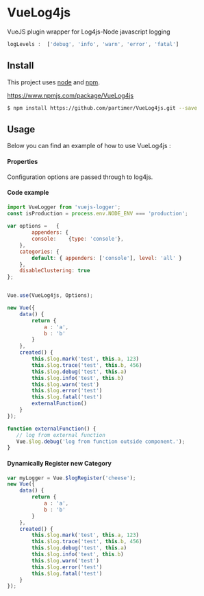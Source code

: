 # VueLog4js
VueJS plugin wrapper for Log4js-Node javascript logging



```js
logLevels :  ['debug', 'info', 'warn', 'error', 'fatal']
```


## Install

This project uses [node](http://nodejs.org) and [npm](https://npmjs.com). 

https://www.npmjs.com/package/VueLog4js

```sh
$ npm install https://github.com/partimer/VueLog4js.git --save
```

## Usage

Below you can find an example of how to use VueLog4js :

#### Properties

Configuration options are passed through to log4js. 

#### Code example

```js
import VueLogger from 'vuejs-logger';
const isProduction = process.env.NODE_ENV === 'production';
 
var options =   {
        appenders: {
        console:    {type: 'console'},
    },
    categories: {
        default: { appenders: ['console'], level: 'all' }
    },
    disableClustering: true
};


Vue.use(VueLog4js, Options);
```

```js
new Vue({
    data() {
        return {
            a : 'a',
            b : 'b'
        }
    },
    created() {
        this.$log.mark('test', this.a, 123)
        this.$log.trace('test', this.b, 456)
        this.$log.debug('test', this.a)
        this.$log.info('test', this.b)
        this.$log.warn('test')
        this.$log.error('test')
        this.$log.fatal('test')
        externalFunction()
    }
});

function externalFunction() {
   // log from external function
   Vue.$log.debug('log from function outside component.');
}
```

#### Dynamically Register new Category

```js
var myLogger = Vue.$logRegister('cheese');
new Vue({
    data() {
        return {
            a : 'a',
            b : 'b'
        }
    },
    created() {
        this.$log.mark('test', this.a, 123)
        this.$log.trace('test', this.b, 456)
        this.$log.debug('test', this.a)
        this.$log.info('test', this.b)
        this.$log.warn('test')
        this.$log.error('test')
        this.$log.fatal('test')
    }
});
